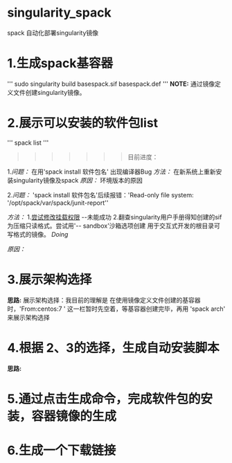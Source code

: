 # singularity_spack
spack 自动化部署singularity镜像

# 1.生成spack基容器 
 
'''
sudo singularity build basespack.sif basespack.def
'''
**NOTE:** 通过镜像定义文件创建singularity镜像。

# 2.展示可以安装的软件包list

'''
spack list
'''
>>>>>>> 目前进度：

1.*问题：* 在用'spack install 软件包名' 出现编译器Bug  *方法：* 在新系统上重新安装singularity镜像及spack *原因：* 环境版本的原因

2.*问题：* 'spack install 软件包名'后续报错：'Read-only file system: '/opt/spack/var/spack/junit-report'' 

*方法：*  1.[尝试修改挂载权限](https://www.cnblogs.com/jxldjsn/p/11337990.html) --未能成功
          2.翻查singularity用户手册得知创建的sif为压缩只读格式。尝试用'-- sandbox'沙箱选项创建 用于交互式开发的根目录可写格式的镜像。 *Doing*

*原因：* 

# 3.展示架构选择
**思路:** 展示架构选择：我目前的理解是  在使用镜像定义文件创建的基容器时，'From:centos:7 ' 这一栏暂时先空着，等基容器创建完毕，再用 'spack arch'
来展示架构选择

# 4.根据 2、3的选择，生成自动安装脚本
**思路:**


# 5.通过点击生成命令，完成软件包的安装，容器镜像的生成


# 6.生成一个下载链接
